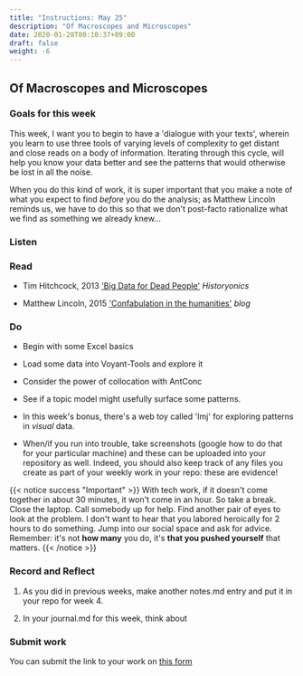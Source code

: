 ```yaml
---
title: "Instructions: May 25"
description: "Of Macroscopes and Microscopes"
date: 2020-01-28T00:10:37+09:00
draft: false
weight: -6
---
```

## Of Macroscopes and Microscopes

### Goals for this week

This week, I want you to begin to have a 'dialogue with your texts', wherein you learn to use three tools of varying levels of complexity to get distant and close reads on a body of information. Iterating through this cycle, will help you know your data better and see the patterns that would otherwise be lost in all the noise.

When you do this kind of work, it is super important that you make a note of what you expect to find _before_ you do the analysis; as Matthew Lincoln reminds us, we have to do this so that we don't post-facto rationalize what we find as something we already knew...

### Listen  

### Read

+ Tim Hitchcock, 2013 ['Big Data for Dead People'](https://historyonics.blogspot.ca/2013/12/big-data-for-dead-people-digital.html) _Historyonics_

+ Matthew Lincoln, 2015 ['Confabulation in the humanities'](https://matthewlincoln.net/2015/03/21/confabulation-in-the-humanities.html) _blog_

### Do

- Begin with some Excel basics
- Load some data into Voyant-Tools and explore it
- Consider the power of collocation with AntConc
- See if a topic model might usefully surface some patterns.
- In this week's bonus, there's a web toy called 'Imj' for exploring patterns in _visual_ data.

- When/if you run into trouble, take screenshots (google how to do that for your particular machine) and these can be uploaded into your repository as well. Indeed, you should also keep track of any files you create as part of your weekly work in your repo: these are evidence!

{{< notice success "Important" >}} With tech work, if it doesn't come together in about 30 minutes, it won't come in an hour. So take a break. Close the laptop. Call somebody up for help. Find another pair of eyes to look at the problem. I don't want to hear that you labored heroically for 2 hours to do something. Jump into our social space and ask for advice. Remember: it's not **how many** you do, it's **that you pushed yourself** that matters.
{{< /notice >}}

### Record and Reflect
1. As you did in previous weeks, make another notes.md entry and put it in your repo for week 4.

2. In your journal.md for this week, think about

### Submit work

You can submit the link to your work on [this form](https://docs.google.com/forms/d/e/1FAIpQLSc3iURU-J6usI6994Hm9MkBsIViOEbnoIyqtxhmhXbFW8raAw/viewform?usp=sf_link)
